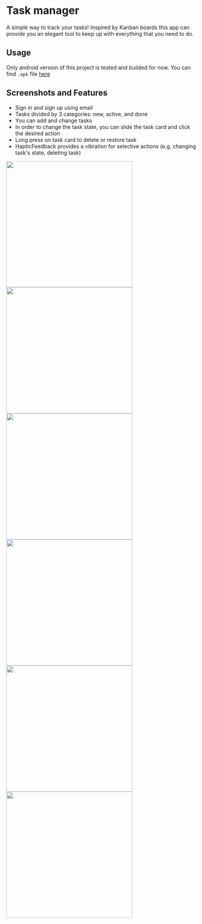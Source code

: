 # Task manager
A simple way to track your tasks! Inspired by Kanban boards this app can provide you an elegant tool to keep up with everything that you need to do.

## Usage
Only android version of this project is tested and builded for now. You can find `.apk` file [here](release/app-release.apk) 

## Screenshots and Features
- Sign in and sign up using email
- Tasks divided by 3 categories: new, active, and done
- You can add and change tasks
- In order to change the task state, you can slide the task card and click the desired action
- Long press on task card to delete or restore task
- HapticFeedback provides a vibration for selective actions (e.g. changing task's state, deleting task)

<img src="screenshots\auth.jpg?raw=true" width="333">
<img src="screenshots\login.jpg?raw=true" width="333">
<img src="screenshots\tasks.jpg?raw=true" width="333">
<img src="screenshots\task_detail.jpg?raw=true" width="333">
<img src="screenshots\change_state.jpg?raw=true" width="333">
<img src="screenshots\trash.jpg?raw=true" width="333">